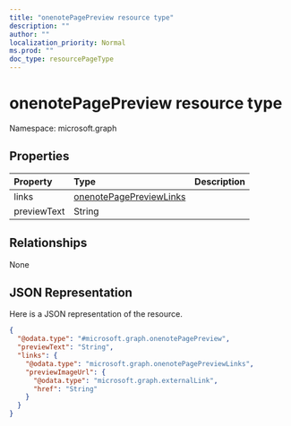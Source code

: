 ```yaml
---
title: "onenotePagePreview resource type"
description: ""
author: ""
localization_priority: Normal
ms.prod: ""
doc_type: resourcePageType
---
```


# onenotePagePreview resource type


Namespace: microsoft.graph



## Properties
|Property|Type|Description|
|:---|:---|:---|
|links|[onenotePagePreviewLinks](../resources/onenotepagepreviewlinks.md)||
|previewText|String||

## Relationships
None

## JSON Representation
Here is a JSON representation of the resource.
<!-- {
  "blockType": "resource",
  "@odata.type": "microsoft.graph.onenotePagePreview"
}
-->
``` json
{
  "@odata.type": "#microsoft.graph.onenotePagePreview",
  "previewText": "String",
  "links": {
    "@odata.type": "microsoft.graph.onenotePagePreviewLinks",
    "previewImageUrl": {
      "@odata.type": "microsoft.graph.externalLink",
      "href": "String"
    }
  }
}
```

